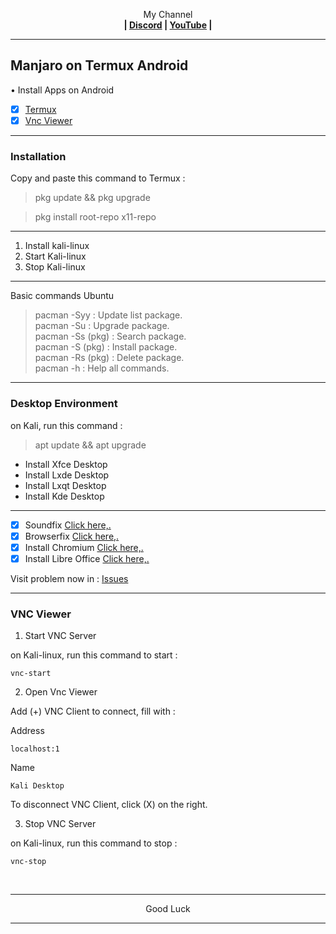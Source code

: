 
<p align="center">My Channel</br><b>
| <a href="https://discord.gg/GCehyym">Discord</a> | <a href="https://youtube.com/channel/UC3sLb7eZCu72iv3G1yUhUHQ">YouTube</a> |</b></p>

---
## Manjaro on Termux Android

• Install Apps on Android
- [x] [Termux](https://github.com/termux/termux-app/releases)
- [x] [Vnc Viewer](https://play.google.com/store/apps/details?id=com.realvnc.viewer.android)

---
### Installation
Copy and paste this command to Termux :

> pkg update && pkg upgrade

> pkg install root-repo x11-repo

---
1. Install kali-linux
2. Start Kali-linux
3. Stop Kali-linux

---
Basic commands Ubuntu
> pacman -Syy : Update list package.</br>
> pacman -Su : Upgrade package.</br>
> pacman -Ss (pkg) : Search package.</br>
> pacman -S (pkg) : Install package.</br>
> pacman -Rs (pkg) : Delete package.</br>
> pacman -h : Help all commands.

---
### Desktop Environment
on Kali, run this command :

> apt update && apt upgrade
* Install Xfce Desktop
* Install Lxde Desktop
* Install Lxqt Desktop
* Install Kde Desktop

---
- [x] Soundfix [Click here,.](https://github.com/wahasa/nethunter/issues/3#issuecomment-1178462491)</br>
- [x] Browserfix [Click here,.](https://github.com/wahasa/nethunter/issues/3#issuecomment-1178448051)</br>
- [x] Install Chromium [Click here,.](https://github.com/wahasa/nethunter/issues/5#issuecomment-1264203443)</br>
- [x] Install Libre Office [Click here,.](https://github.com/wahasa/nethunter/issues/5#issuecomment-1264203556)</br>

Visit problem now in : 
[Issues](https://github.com/wahasa/nethunter/issues)

---
### VNC Viewer

1. Start VNC Server

on Kali-linux, run this command to start :

```
vnc-start
```

2. Open Vnc Viewer

Add (+) VNC Client to connect, fill with :

Address
```
localhost:1
```

Name
```
Kali Desktop
```

To disconnect VNC Client, click (X) on the right.

3. Stop VNC Server

on Kali-linux, run this command to stop :

```
vnc-stop
```

</br>

---
<p align="center">Good Luck</p>

---
